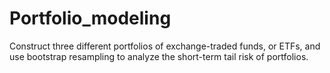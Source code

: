 # Portfolio_modeling
Construct three different portfolios of exchange-traded funds, or ETFs, and use bootstrap resampling to analyze the short-term tail risk of portfolios.

